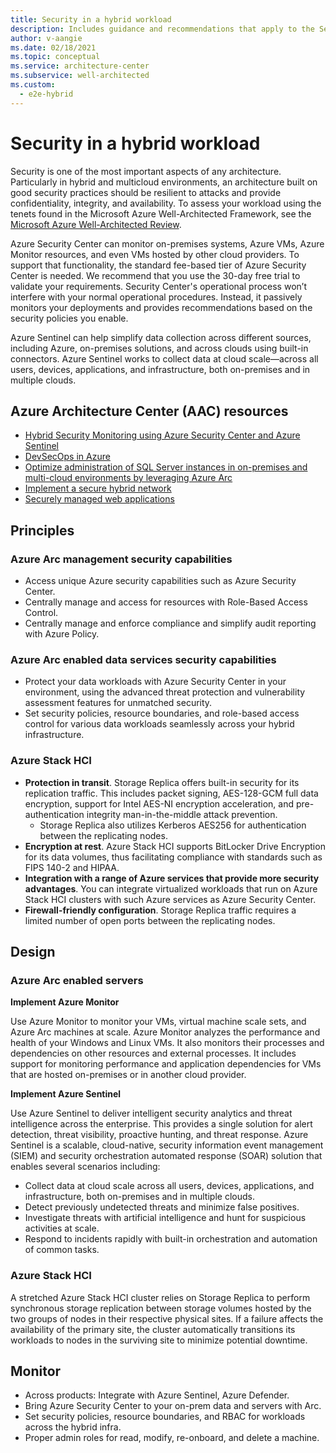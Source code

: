 ```yaml
---
title: Security in a hybrid workload
description: Includes guidance and recommendations that apply to the Security pillar in a hybrid and multi-cloud workload.
author: v-aangie
ms.date: 02/18/2021
ms.topic: conceptual
ms.service: architecture-center
ms.subservice: well-architected
ms.custom:
  - e2e-hybrid
---
```


# Security in a hybrid workload

Security is one of the most important aspects of any architecture. Particularly in hybrid and multicloud environments, an architecture built on good security practices should be resilient to attacks and provide confidentiality, integrity, and availability. To assess your workload using the tenets found in the Microsoft Azure Well-Architected Framework, see the [Microsoft Azure Well-Architected Review](/assessments/?id=azure-architecture-review&mode=pre-assessment). 

Azure Security Center can monitor on-premises systems, Azure VMs, Azure Monitor resources, and even VMs hosted by other cloud providers. To support that functionality, the standard fee-based tier of Azure Security Center is needed. We recommend that you use the 30-day free trial to validate your requirements. Security Center's operational process won’t interfere with your normal operational procedures. Instead, it passively monitors your deployments and provides recommendations based on the security policies you enable.

Azure Sentinel can help simplify data collection across different sources, including Azure, on-premises solutions, and across clouds using built-in connectors. Azure Sentinel works to collect data at cloud scale—across all users, devices, applications, and infrastructure, both on-premises and in multiple clouds.

## Azure Architecture Center (AAC) resources

- [Hybrid Security Monitoring using Azure Security Center and Azure Sentinel](/azure/architecture/hybrid/hybrid-security-monitoring)<!--CAF Overlap-->
- [DevSecOps in Azure](/azure/architecture/solution-ideas/articles/devsecops-in-azure)
- [Optimize administration of SQL Server instances in on-premises and multi-cloud environments by leveraging Azure Arc](/azure/architecture/hybrid/azure-arc-sql-server)<!--CAF Overlap-->
- [Implement a secure hybrid network](/azure/architecture/reference-architectures/dmz/secure-vnet-dmz)
- [Securely managed web applications](/azure/architecture/example-scenario/apps/fully-managed-secure-apps)

## Principles

### Azure Arc management security capabilities

- Access unique Azure security capabilities such as Azure Security Center.<!--CAF Overlap-->
- Centrally manage and access for resources with Role-Based Access Control.<!--CAF Overlap-->
- Centrally manage and enforce compliance and simplify audit reporting with Azure Policy.<!--CAF Overlap-->
 
### Azure Arc enabled data services security capabilities

- Protect your data workloads with Azure Security Center in your environment, using the advanced threat protection and vulnerability assessment features for unmatched security.<!--CAF Overlap--> 
- Set security policies, resource boundaries, and role-based access control for various data workloads seamlessly across your hybrid infrastructure.<!--CAF Overlap-->

### Azure Stack HCI

- **Protection in transit**. Storage Replica offers built-in security for its replication traffic. This includes packet signing, AES-128-GCM full data encryption, support for Intel AES-NI encryption acceleration, and pre-authentication integrity man-in-the-middle attack prevention.
   - Storage Replica also utilizes Kerberos AES256 for authentication between the replicating nodes.
- **Encryption at rest**. Azure Stack HCI supports BitLocker Drive Encryption for its data volumes, thus facilitating compliance with standards such as FIPS 140-2 and HIPAA.
- **Integration with a range of Azure services that provide more security advantages**. You can integrate virtualized workloads that run on Azure Stack HCI clusters with such Azure services as Azure Security Center.
- **Firewall-friendly configuration**. Storage Replica traffic requires a limited number of open ports between the replicating nodes.

## Design

### Azure Arc enabled servers

**Implement Azure Monitor**<!--CAF Overlap-->

Use Azure Monitor to monitor your VMs, virtual machine scale sets, and Azure Arc machines at scale<!--"at scale" CAF Overlap-->. Azure Monitor analyzes the performance and health of your Windows and Linux VMs. It also monitors their processes and dependencies on other resources and external processes. It includes support for monitoring performance and application dependencies for VMs that are hosted on-premises or in another cloud provider.

**Implement Azure Sentinel**

Use Azure Sentinel to deliver intelligent security analytics and threat intelligence across the enterprise. This provides a single solution for alert detection, threat visibility, proactive hunting, and threat response. Azure Sentinel is a scalable, cloud-native, security information event management (SIEM) and security orchestration automated response (SOAR) solution that enables several scenarios including:<!--CAF Overlap-->
- Collect data at cloud scale across all users, devices, applications, and infrastructure, both on-premises and in multiple clouds.<!--CAF Overlap-->
- Detect previously undetected threats and minimize false positives.<!--CAF Overlap-->
- Investigate threats with artificial intelligence and hunt for suspicious activities at scale.<!--CAF Overlap-->
- Respond to incidents rapidly with built-in orchestration and automation of common tasks.<!--CAF Overlap-->
 
### **Azure Stack HCI**

A stretched Azure Stack HCI cluster relies on Storage Replica to perform synchronous storage replication between storage volumes hosted by the two groups of nodes in their respective physical sites. If a failure affects the availability of the primary site, the cluster automatically transitions its workloads to nodes in the surviving site to minimize potential downtime.<!--CAF Overlap-->

## Monitor

- Across products: Integrate with Azure Sentinel, Azure Defender.<!--CAF Overlap-->
- Bring Azure Security Center to your on-prem data and servers with Arc.<!--CAF Overlap-->
- Set security policies, resource boundaries, and RBAC for workloads across the hybrid infra.<!--CAF Overlap-->
- Proper admin roles for read, modify, re-onboard, and delete a machine.<!--CAF Overlap-->
